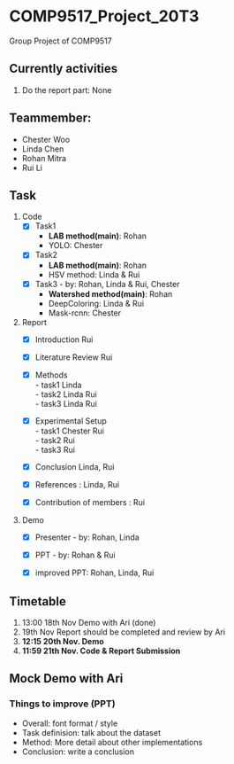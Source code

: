 # COMP9517_Project_20T3
Group Project of COMP9517

## Currently activities
 1. Do the report part: None




## Teammember:
- Chester Woo
- Linda Chen
- Rohan Mitra
- Rui Li

## Task
  1. Code
      - [x] Task1   
        - **LAB method(main)**:  Rohan
        - YOLO:  Chester
      - [x] Task2 
        - **LAB method(main)**: Rohan
        - HSV method: Linda & Rui
      - [x] Task3  - by: Rohan, Linda & Rui, Chester
        - **Watershed method(main)**: Rohan
        - DeepColoring: Linda & Rui
        - Mask-rcnn: Chester

    
  1. Report
      - [x] Introduction Rui
      - [x] Literature Review Rui
      - [x] Methods  
                - task1  Linda  
                - task2  Linda Rui   
                - task3  Linda Rui    

      - [x] Experimental Setup  
                - task1  Chester Rui  
                - task2  Rui  
                - task3  Rui  
              
                
      - [x] Conclusion Linda, Rui
      - [x] References : Linda, Rui
      - [x] Contribution of members : Rui
      
  1. Demo
       - [x] Presenter  - by: Rohan, Linda
       - [x] PPT  - by: Rohan & Rui
       - [x] improved PPT: Rohan, Linda, Rui
         


## Timetable
  1. 13:00 18th Nov Demo with Ari (done)
  1. 19th Nov Report should be completed and review by Ari 
  1. **12:15 20th Nov. Demo**
  1. **11:59 21th Nov. Code & Report Submission**

## Mock Demo with Ari
 ### Things to improve (PPT)
  - Overall:  font format / style
  - Task definision: talk about the dataset
  - Method:  More detail about other implementations
  - Conclusion:  write a conclusion
  
